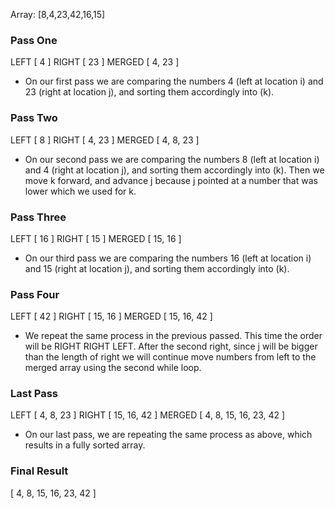 Array: [8,4,23,42,16,15]

### Pass One

LEFT [ 4 ]
RIGHT [ 23 ]
MERGED [ 4, 23 ]

- On our first pass we are comparing the numbers 4 (left at location i) and 23 (right at location j), and sorting them accordingly into (k).

### Pass Two

LEFT [ 8 ]
RIGHT [ 4, 23 ]
MERGED [ 4, 8, 23 ]

- On our second pass we are comparing the numbers 8 (left at location i) and 4 (right at location j), and sorting them accordingly into (k). Then we move k forward, and advance j because j pointed at a number that was lower which we used for k.

### Pass Three

LEFT [ 16 ]
RIGHT [ 15 ]
MERGED [ 15, 16 ]

- On our third pass we are comparing the numbers 16 (left at location i) and 15 (right at location j), and sorting them accordingly into (k).

### Pass Four

LEFT [ 42 ]
RIGHT [ 15, 16 ]
MERGED [ 15, 16, 42 ]

- We repeat the same process in the previous passed. This time the order will be RIGHT RIGHT LEFT. After the second right, since j will be bigger than the length of right we will continue move numbers from left to the merged array using the second while loop.

### Last Pass

LEFT [ 4, 8, 23 ]
RIGHT [ 15, 16, 42 ]
MERGED [ 4, 8, 15, 16, 23, 42 ]

- On our last pass, we are repeating the same process as above, which results in a fully sorted array.

### Final Result

[ 4, 8, 15, 16, 23, 42 ]
